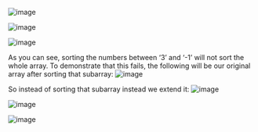 ![image](https://github.com/gregbg218/DSA/assets/72642906/d95e1349-0f9e-425d-9ccc-5c8d80b04126)



![image](https://github.com/gregbg218/DSA/assets/72642906/45fd0f10-9d02-43cc-9a45-76955e79251b)



![image](https://github.com/gregbg218/DSA/assets/72642906/8090b522-3cc8-4777-96bd-0974d43fa3a0)

As you can see, sorting the numbers between ‘3’ and ‘-1’ will not sort the whole array. To demonstrate that this fails, the following will be our original array after sorting that subarray:
![image](https://github.com/gregbg218/DSA/assets/72642906/eaae47c3-b7d6-41f5-b13a-b9551861573d)


So instead of sorting that subarray instead we extend it:
![image](https://github.com/gregbg218/DSA/assets/72642906/bd57c045-3d4a-49da-a2e2-b73a6b2b89c6)

![image](https://github.com/gregbg218/DSA/assets/72642906/2fe5b776-33e9-4601-ab86-0e55c9aa8662)

![image](https://github.com/gregbg218/DSA/assets/72642906/be8a205f-775d-4c98-a17b-080b7eda4794)

